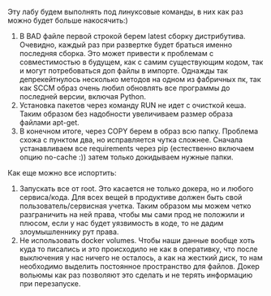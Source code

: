 Эту лабу будем выполнять под линуксовые команды, в них как раз можно будет больше накосячить:)

1. В BAD файле первой строкой берем latest сборку дистрибутива. Очевидно, каждый раз при развертке будет браться именно последняя сборка. 
Это может привести к проблемам с совместимостью в будущем, как с самим существующим кодом, так и могут потребоваться доп файлы в импорте. 
Однажды так депрекейтнулось несколько методов на одном из фабричных пк, так как SCCM образ очень любил обновлять все программы до последней версии, включая Python.
2. Установка пакетов через команду RUN не идет с очисткой кеша. Таким образом без надобности увеличиваем размер образа файлами apt-get.
3. В конечном итоге, через COPY берем в образ всю папку. Проблема схожа с пунктом два, но исправляется чутка сложнее. Сначала устанавливаем все requirements через pip 
(естественно включаем опцию no-cache :)) затем только докидываем нужные папки.


Как еще можно все испортить:

1. Запускать все от root. Это касается не только докера, но и любого сервиса/кода. Для всех вещей в продуктиве должен быть свой пользователь/сервисная учетка. 
Таким образом мы можем четко разграничить на ней права, чтобы мы сами прод не положили и плюсом, если у нас будет уязвимость в коде, то не дадим злоумышленнику рут права.
2. Не использовать docker volumes. Чтобы наши данные вообще хоть куда то писались и это происходило не как в оперативку, что после выключения у нас ничего не осталось, 
а как на жесткий диск, то нам необходимо выделить постоянное пространство для файлов. Докер вольюмы как раз позволяют это сделать и не терять информацию при перезапуске.
